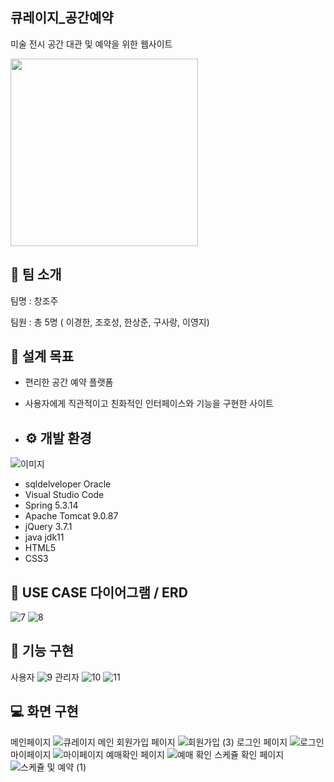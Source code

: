 ## 큐레이지_공간예약
미술 전시 공간 대관 및 예약을 위한 웹사이트

<img src="https://github.com/lutina15/Curaeasy_ArtReserve/blob/main/Curaeasy/src/main/webapp/resources/images/logo2.png " width="300" />

## 👥 팀 소개
팀명 : 창조주

팀원 : 총 5명 ( 이경한, 조호성, 한상준, 구사랑, 이영지)

## 🚩 설계 목표

- 편리한 공간 예약 플랫폼
- 사용자에게 직관적이고 친화적인 인터페이스와 기능을 구현한 사이트

- ## ⚙️ 개발 환경
![이미지](https://github.com/user-attachments/assets/a3885e0e-fa8e-4410-8c29-d4a79507249e)
- sqldelveloper Oracle
- Visual Studio Code
- Spring 5.3.14
- Apache Tomcat 9.0.87
- jQuery 3.7.1
- java jdk11
- HTML5
- CSS3


 ## 📝 USE CASE 다이어그램 / ERD
![7](https://github.com/user-attachments/assets/f3d3c5a2-ea9c-4843-a33e-cee74332b9ab)
![8](https://github.com/user-attachments/assets/a34dd47a-1267-47e5-afdb-ed766b9d0586)

## 📄 기능 구현
사용자
![9](https://github.com/user-attachments/assets/57fdeed8-3631-47f7-9c65-a8b3cd684080) 
관리자 
![10](https://github.com/user-attachments/assets/1a982fee-e34c-4e17-ab73-d9b5effda938)
![11](https://github.com/user-attachments/assets/94db4300-c66a-434c-9cfc-c183343d9f5c)

## 💻 화면 구현
메인페이지
![큐레이지 메인](https://github.com/user-attachments/assets/da8cadec-1004-45c7-b2f3-1c11dfc9dda5)
회원가입 페이지
![회원가입 (3)](https://github.com/user-attachments/assets/7b062d6e-bb46-4191-93ec-47e30f70e0cf)
로그인 페이지
![로그인](https://github.com/user-attachments/assets/1aad4f12-b9e6-4358-8cb6-87b8724dd056)
마이페이지
![마이페이지](https://github.com/user-attachments/assets/2c718e23-1da1-45bb-9289-9469d086a444)
예매확인 페이지
![예매 확인](https://github.com/user-attachments/assets/d3b06165-9108-42ed-8430-1280fbd74111)
스케쥴 확인 페이지
![스케쥴 및 예약 (1)](https://github.com/user-attachments/assets/ee1e48b5-bafd-43b0-8716-896d3c18d308)

